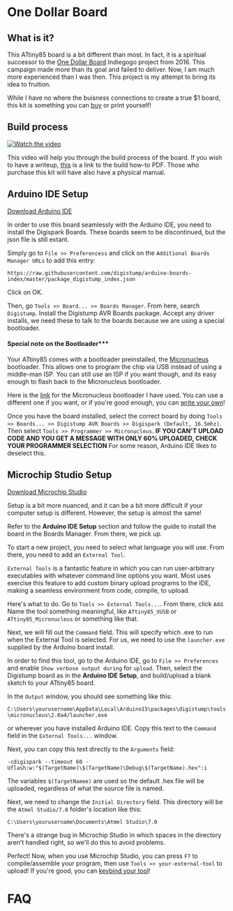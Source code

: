 # One Dollar Board

## What is it?
This ATtiny85 board is a bit different than most. In fact, it is a spiritual successor to the [One Dollar Board](https://www.indiegogo.com/projects/one-dollar-board--5/x/14830965#/updates/all) Indiegogo project from 2016. This campaign made more than its goal and failed to deliver. Now, I am much more experienced than I was then. This project is my attempt to bring its idea to fruition.

While I have no where the buisness connections to create a true $1 board, this kit is something you can [buy]() or print yourself!

## Build process

[![Watch the video](https://i.sstatic.net/Vp2cE.png)](https://youtu.be/vt5fpE0bzSY)

This video will help you through the build process of the board. If you wish to have a writeup, [this]() is a link to the build how-to PDF. Those who purchase this kit will have also have a physical manual.

## Arduino IDE Setup
[Download Arduino IDE]()

In order to use this board seamlessly with the Arduino IDE, you need to install the Digispark Boards. These boards seem to be discontinued, but the json file is still extant.

Simply go to `File >> Preferencess` and click on the `Additional Boards Manager URLs` to add this entry:

`https://raw.githubusercontent.com/digistump/arduino-boards-index/master/package_digistump_index.json`

Click on OK.

Then, go `Tools >> Board... >> Boards Manager`. From here, search `Digistump`. Install the Digistump AVR Boards package. Accept any driver installs, we need these to talk to the boards because we are using a special bootloader.

#### Special note on the Bootloader***
Your ATtiny85 comes with a bootloader preinstalled, the [Micronucleus]() bootloader. This allows one to program the chip via USB instead of using a middle-man ISP. You can still use an ISP if you want though, and its easy enough to flash back to the Micronucleus bootloader.

Here is the [link]() for the Micronucleus bootloader I have used. You can use a different one if you want, or if you're good enough, you can [write your own]()!


Once you have the board installed, select the correct board by doing `Tools >> Boards... >> Digistump AVR Boards >> Digispark (Default, 16.5mhz)`. Then select `Tools >> Programmer >> Micronucleus`.
**IF YOU CAN'T UPLOAD CODE AND YOU GET A MESSAGE WITH ONLY 60% UPLOADED, CHECK YOUR PROGRAMMER SELECTION** For some reason, Arduino IDE likes to deselect this.

## Microchip Studio Setup
[Download Microchip Studio]()

Setup is a bit more nuanced, and it can be a bit more difficult if your computer setup is different. However, the setup is almost the same!

Refer to the **Arduino IDE Setup** section and follow the guide to install the board in the Boards Manager. From there, we pick up.

To start a new project, you need to select what language you will use. From there, you need to add an `External Tool`.

`External Tools` is a fantastic feature in which you can run user-arbitrary executables with whatever command line options you want. Most uses exercise this feature to add custom binary upload programs to the IDE, making a seamless environment from code, compile, to upload.

Here's what to do. Go to `Tools >> External Tools...`. From there, click `Add`. Name the tool something meaningful, like `ATtiny85_VUSB` or `ATtiny85_Micronucleus` or something like that.

Next, we will fill out the `Command` field. This will specify which .exe to run when the External Tool is selected. For us, we need to use the `launcher.exe` supplied by the Arduino board install.

In order to find this tool, go to the Arduino IDE, go to `File >> Preferences` and enable `Show verbose output during` for `upload`. Then, select the Digistump board as in the **Arduino IDE Setup**, and build/upload a blank sketch to your ATtiny85 board.

In the `Output` window, you should see something like this:

`C:\Users\yourusername\AppData\Local\Arduino15\packages\digistump\tools\micronucleus\2.0a4/launcher.exe`

or wherever you have installed Arduino IDE. Copy this text to the `Command` field in the `External Tools...` window.

Next, you can copy this text directly to the `Arguments` field:

`-cdigispark --timeout 60 -Uflash:w:"$(TargetName)\$(TargetName)\Debug\$(TargetName).hex":i`

The variables `$(TargetNamee)` are used so the default .hex file will be uploaded, regardless of what the source file is named.

Next, we need to change the `Initial Directory` field. This directory will be the `Atmel Studio/7.0` folder's location like this:

`C:\Users\yourusername\Documents\Atmel Studio\7.0`

There's a strange bug in Microchip Studio in which spaces in the directory aren't handled right, so we'll do this to avoid problems.

Perfect! Now, when you use Microchip Studio, you can press `F7` to compile/assemble your program, then use `Tools >> your-external-tool` to upload! If you're good, you can [keybind your tool]()!

# FAQ

